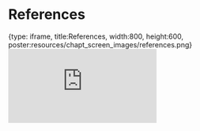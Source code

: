 # References
 
{type: iframe, title:References, width:800, height:600, poster:resources/chapt_screen_images/references.png}
![](https://abyzovlab.github.io/CNVpytor-course//coursera/references.html)
 

 
